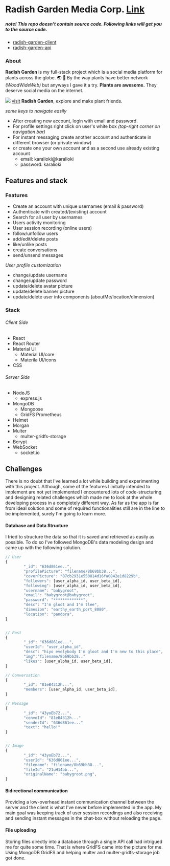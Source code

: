 # Radish Garden Media Corp. [Link](https://radish-garden-app.netlify.app/)

##### _note!_  _This repo doesn't contain source code._ Following links will get you to the source code.

* [radish-garden-client](https://github.com/giga-mania/radish-garden-client)
* [radish-garden-api](https://github.com/giga-mania/radish_garden_api)

### About 

**Radish Garden** is my full-stack project which is a social media platform for plants across the globe. :earth_asia: :seedling:
By the way plants have better network _(WoodWideWeb)_ but anyways I gave it a try. **Plants are awesome.** They deserve social media on the internet.  

![](https://i.ibb.co/m9MN85y/radish-garden.png)
[visit](https://radish-garden-app.netlify.app/)  **Radish Garden**, explore and make plant friends. 

_some keys to navigate easily_
* After creating new account, login with email and password.
* For profile settings right click on user's white box _(top-right corner on navigation bar)_
* For instant messaging create another account and authenticate in different browser (or private window)
* or create one your own account and as a second use already existing account 
    * email: karalioki@karalioki
    * password: karalioki

## Features and stack 

### Features

* Create an account with unique usernames (email & password)
* Authenticate with created/(existing) account
* Search for all user by usernames
* Users activity monitoring
* User session recording (online users)
* follow/unfollow users
* add/edit/delete posts
* like/unlike posts
* create conversations
* send/unsend messages

*User profile customization* 
* change/update username
* change/update password
* update/delete avatar picture
* update/delete banner picture
* update/delete user info components (aboutMe/location/dimension)


### Stack

###### Client Side
* React 
* React Router
* Material UI
    * Material UI/core
    * Materila UI/icons
* CSS

###### Server Side
* NodeJS
  * express.js
* MongoDB 
  * Mongoose
  * GridFS Prometheus
* Helmet
* Morgan
* Multer
  * multer-gridfs-storage
* Bcrypt
* WebSocket
  * socket.io

  
## Challenges

There is no doubt that I've learned a lot while building and experimenting with this project. Although, some of the features I initially intended to implement
are not yet implemented I encountered lots of code-structuring and designing related challenges which made me to look at the whole developing process in a completely different way.
As far as the app is far from ideal solution and some of required functionalities still are in the line to be implemented, surely I'm going to learn more.


#### Database and Data Structure 

I tried to structure the data so that it is saved and retrieved as easily as possible. To do so I've followed MongoDB's data modeling design and came up with the following solution. 


```javascript
// User
{
        "_id": "636d861ee..",
        "profilePicture": "filename/8b69bb38...",
        "coverPicture": "07cb2931e550814d16fa0842e1d8229b",
        "followers": [user_alpha_id, user_beta_id],
        "following": [user_alpha_id, user_beta_id],
        "username": "babygroot",
        "email": "babygroot@babygroot",
        "password": "*************",
        "desc": "I'm gloot and I'm tlee",
        "dimesion": "earthy_earth_port_8080",
        "location": "pandora",
}


// Post
{
        "_id": "636d861ee...",
        "userId": "user_alpha_id",
        "desc": "hiyo evelybody I'm gloot and I'm new to this place",
        "img":"filename/8b69bb38.."
        "likes": [user_alpha_id, user_beta_id],
}

// Conversation
{
        "_id": "81eB4312h...",
        "members": [user_alpha_id, user_beta_id],
}

// Message
{
        "_id": "43yoEb72...",
        "convoId": "81eB4312h..."
        "senderId": "636d861ee..."
        "text": "hello!"
}


// Image
{
        "_id": "43yoEb72...",
        "userId": "636d861ee...",
        "filename": "filename/8b69bb38...",
        "fileId": "21uH14bb...", 
        "originalName": "babygroot.png",
}
```

####  Bidirectional communication 

Providing a low-overhead instant communication channel between the server and the client is what I've never before implemented in the app. 
My main goal was keeping track of user session recordings and also receiving and sending instant messages in the chat-box without reloading the page.


####  File uploading 
Storing files directly into a database through a single API call had intrigued me for quite some time. 
That is where GridFS came into the picture for me. Using MongoDB GridFS and helping multer and multer-gridfs-storage job got done.




